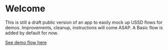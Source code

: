 # Welcome

This is still a draft public version of an app to easily mock up USSD flows for demos.
Improvements, cleanup, instructions will come ASAP.
A Basic flow is added by default for now.

[See demo flow here](src/index.html)
